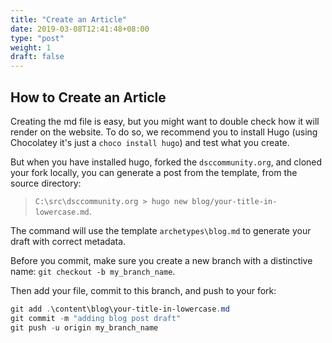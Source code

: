 ```yaml
---
title: "Create an Article"
date: 2019-03-08T12:41:48+08:00
type: "post"
weight: 1
draft: false
---
```


## How to Create an Article

Creating the md file is easy, but you might want to double check how it will
render on the website. To do so, we recommend you to install Hugo
(using Chocolatey it's just a `choco install hugo`) and test what you create.

But when you have installed hugo, forked the `dsccommunity.org`,
and cloned your fork locally, you can generate a post from the template,
from the source directory:
> `C:\src\dsccommunity.org > hugo new blog/your-title-in-lowercase.md`.

The command will use the template `archetypes\blog.md` to generate your draft
with correct metadata.

Before you commit, make sure you create a new branch with a distinctive name:
`git checkout -b my_branch_name`.

Then add your file, commit to this branch, and push to your fork:

```PowerShell
git add .\content\blog\your-title-in-lowercase.md
git commit -m "adding blog post draft"
git push -u origin my_branch_name
```
